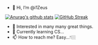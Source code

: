 - 👋 Hi, I’m @i1Zeus

[![Anurag's github stats](https://github-readme-stats.vercel.app/api?username=i1Zeus&theme=onedark&show_icons=true)](https://github.com/anuraghazra/github-readme-stats)
[![GitHub Streak](http://github-readme-streak-stats.herokuapp.com?user=i1Zeus&theme=onedark&date_format=%5BY.%5Dn.j)](https://git.io/streak-stats)

- 👀 Interested in many many great things. 
- 🌱 Currently learning CS...
- 📫 How to reach me? Easy...👇🏼

